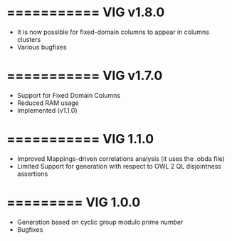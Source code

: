 ===========
VIG v1.8.0
===========

- It is now possible for fixed-domain columns to appear in columns clusters
- Various bugfixes

===========
VIG v1.7.0
===========

- Support for Fixed Domain Columns
- Reduced RAM usage
- Implemented (v1.1.0)

===========
VIG 1.1.0
===========

- Improved Mappings-driven correlations analysis (it uses the .obda file)
- Limited Support for generation with respect to OWL 2 QL disjointness assertions


=========
VIG 1.0.0
=========

- Generation based on cyclic group modulo prime number
- Bugfixes